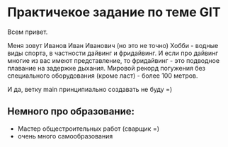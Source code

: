 # Практичекое задание по теме GIT

Всем привет.

Меня зовут Иванов Иван Иванович (но это не точно)
Хобби - водные виды спорта, в частности дайвинг и фридайвинг. И если про дайвинг многие из вас имеют представление, то фридайвинг - это  подводное плавание на задержке дыхания. Мировой рекорд погужения без специального оборудования (кроме ласт) - более 100 метров.

И да, ветку main принципиально создавать не буду =)

## Немного про образование:
* Мастер общестроительных работ (сварщик =)
* очень много самообразования

